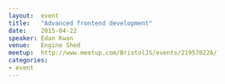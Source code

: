 ```yaml
---
layout:  event
title:   "Advanced frontend development"
date:    2015-04-22
speaker: Edan Kwan
venue:   Engine Shed
meetup:  http://www.meetup.com/BristolJS/events/219570226/
categories:
- event
---
```

